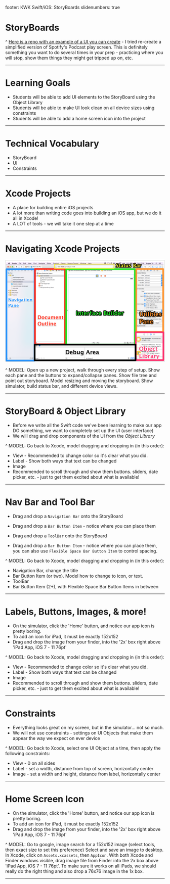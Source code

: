 footer: KWK Swift/iOS: StoryBoards
slidenumbers: true

# StoryBoards

^ [Here is a repo with an example of a UI you can create](https://github.com/turingschool-projects/storyboard-sample/tree/master) - I tried re-create a simplified version of Spotify's Podcast play screen. This is definitely something you want to do several times in your prep - practicing where you will stop, show them things they might get tripped up on, etc.

---

# Learning Goals

* Students will be able to add UI elements to the StoryBoard using the Object Library
* Students will be able to make UI look clean on all device sizes using constraints
* Students will be able to add a home screen icon into the project

---

# Technical Vocabulary

* StoryBoard
* UI
* Constraints

---

# Xcode Projects

* A place for building entire iOS projects
* A lot more than writing code goes into building an iOS app, but we do it all in Xcode!
* A LOT of tools - we will take it one step at a time

---

# Navigating Xcode Projects

![inline](slide_images/xcode-project-nav.png)

^ MODEL: Open up a new project, walk through every step of setup. Show each pane and the buttons to expand/collapse panes. Show file tree and point out storyboard. Model resizing and moving the storyboard. Show simulator, build status bar, and different device views.

---

# StoryBoard & Object Library

* Before we write all the Swift code we've been learning to make our app DO something, we want to completely set up the UI (user interface)
* We will drag and drop components of the UI from the _Object Library_

^ MODEL: Go back to Xcode, model dragging and dropping in (in this order):
- View - Recommended to change color so it's clear what you did.
- Label - Show both ways that text can be changed
- Image
- Recommended to scroll through and show them buttons. sliders, date picker, etc. - just to get them excited about what is available!

---

# Nav Bar and Tool Bar

* Drag and drop a `Navigation Bar` onto the StoryBoard
* Drag and drop a `Bar Button Item` - notice where you can place them

* Drag and drop a `ToolBar` onto the StoryBoard
* Drag and drop a `Bar Button Item` - notice where you can place them, you can also use `Flexible Space Bar Button Item` to control spacing.

^ MODEL: Go back to Xcode, model dragging and dropping in (in this order):
- Navigation Bar, change the title
- Bar Button Item (or two). Model how to change to icon, or text.
- ToolBar
- Bar Button Item (2+), with Flexible Space Bar Button Items in between

---

# Labels, Buttons, Images, & more!

* On the simulator, click the 'Home' button, and notice our app icon is pretty boring.
* To add an icon for iPad, it must be exactly 152x152
* Drag and drop the image from your finder, into the '2x' box right above 'iPad App, iOS 7 - 11 76pt'

^ MODEL: Go back to Xcode, model dragging and dropping in (in this order):
- View - Recommended to change color so it's clear what you did.
- Label - Show both ways that text can be changed
- Image
- Recommended to scroll through and show them buttons. sliders, date picker, etc. - just to get them excited about what is available!


---

# Constraints

* Everything looks great on my screen, but in the simulator... not so much.
* We will not use constraints - settings on UI Objects that make them appear the way we expect on ever device

^ MODEL: Go back to Xcode, select one UI Object at a time, then apply the following constraints:
- View - 0 on all sides
- Label - set a width, distance from top of screen, horizontally center
- Image - set a width and height, distance from label, horizontally center

---

# Home Screen Icon

* On the simulator, click the 'Home' button, and notice our app icon is pretty boring.
* To add an icon for iPad, it must be exactly 152x152
* Drag and drop the image from your finder, into the '2x' box right above 'iPad App, iOS 7 - 11 76pt'

^ MODEL: Go to google, image search for a 152x152 image (select tools, then exact size to set this preference) Select and save an image to desktop. In Xcode, click on `Assets.xcassets`, then `AppIcon`. With both Xcode and Finder windows visible, drag image file from Finder into the 2x box above 'iPad App, iOS 7 - 11 76pt'. To make sure it works on all iPads, we should really do the right thing and also drop a 76x76 image in the 1x box.

---
